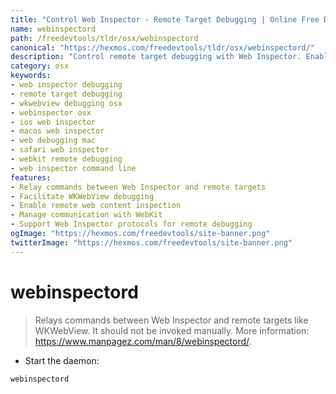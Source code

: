 ```yaml
---
title: "Control Web Inspector - Remote Target Debugging | Online Free DevTools by Hexmos"
name: webinspectord
path: /freedevtools/tldr/osx/webinspectord
canonical: "https://hexmos.com/freedevtools/tldr/osx/webinspectord/"
description: "Control remote target debugging with Web Inspector. Enables communication between Web Inspector and WKWebView for efficient iOS and macOS development. Free online tool, no registration required."
category: osx
keywords:
- web inspector debugging
- remote target debugging
- wkwebview debugging osx
- webinspector osx
- ios web inspector
- macos web inspector
- web debugging mac
- safari web inspector
- webkit remote debugging
- web inspector command line
features:
- Relay commands between Web Inspector and remote targets
- Facilitate WKWebView debugging
- Enable remote web content inspection
- Manage communication with WebKit
- Support Web Inspector protocols for remote debugging
ogImage: "https://hexmos.com/freedevtools/site-banner.png"
twitterImage: "https://hexmos.com/freedevtools/site-banner.png"
---
```


# webinspectord

> Relays commands between Web Inspector and remote targets like WKWebView.
> It should not be invoked manually.
> More information: <https://www.manpagez.com/man/8/webinspectord/>.

- Start the daemon:

`webinspectord`
